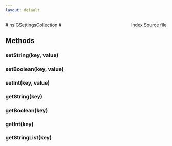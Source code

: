 ```yaml
---
layout: default
---
```

<div class='links' style='float:right'><a href="../index.html">Index</a>
<a href="http://dxr.mozilla.org/mozilla-central/source/xpcom/system/nsIGSettingsService.idl">Source file</a>
</div>
# nsIGSettingsCollection #

## Methods ##

### setString(key, value) ###

### setBoolean(key, value) ###

### setInt(key, value) ###

### getString(key) ###

### getBoolean(key) ###

### getInt(key) ###

### getStringList(key) ###

